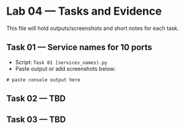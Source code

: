 
# Lab 04 — Tasks and Evidence

This file will hold outputs/screenshots and short notes for each task.

## Task 01 — Service names for 10 ports
- Script: `Task 01 [services_names).py`
- Paste output or add screenshots below:

```
# paste console output here
```

<!-- Add images like this:
![Task 01 Output](Screenshots/task-01-output.png)
-->

## Task 02 — TBD

## Task 03 — TBD

